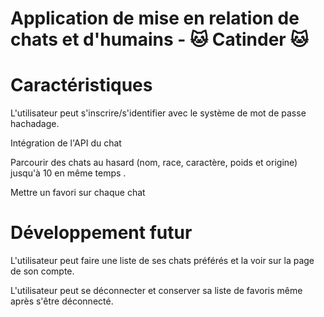 # Application de mise en relation de chats et d'humains - 🐱 Catinder 🐱
# Caractéristiques
L'utilisateur peut s'inscrire/s'identifier avec le système de mot de passe hachadage. 

Intégration de l'API du chat

Parcourir des chats au hasard (nom, race, caractère, poids et origine) jusqu'à 10 en même temps .

Mettre un favori sur chaque chat 

# Développement futur 
L'utilisateur peut faire une liste de ses chats préférés et la voir sur la page de son compte.

L'utilisateur peut se déconnecter et conserver sa liste de favoris même après s'être déconnecté. 

